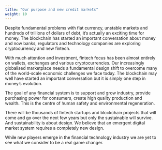 ```yaml
---
title: "Our purpose and new credit markets"
weight: 10
---
```


Despite fundamental problems with fiat currency, unstable markets and hundreds of trillions of dollars of debt, it’s actually an exciting time for money. The blockchain has started an important conversation about money and now banks, regulators and technology companies are exploring cryptocurrency and new fintech.

With much attention and investment, fintech focus has been almost entirely on wallets, exchanges and various cryptocurrencies. Our increasingly globalised marketplace needs a fundamental design shift to overcome many of the world-scale economic challenges we face today. The blockchain may well have started an important conversation but it is simply one step in money’s evolution.

The goal of any financial system is to support and grow industry, provide purchasing power for consumers, create high quality production and wealth. This is the centre of human safety and environmental regeneration.

There will be thousands of fintech startups and blockchain projects that will come and go over the next few years but only the sustainable will survive. And sustainability is about design. We believe that an emergent digital market system requires a completely new design.

While new players emerge in the financial technology industry we are yet to see what we consider to be a real game changer.
